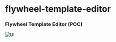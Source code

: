 # flywheel-template-editor

### Flywheel Template Editor (POC)
![UI](https://github.com/rolu/flywheel-template-editor/blob/main/image.png?raw=true)
